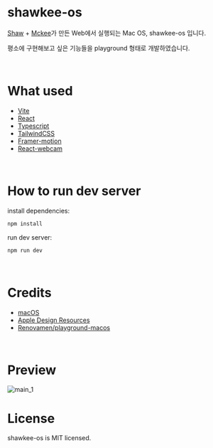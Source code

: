 # shawkee-os
[Shaw](https://github.com/minjongbaek) + [Mckee](https://github.com/jaeung-E)가 만든 Web에서 실행되는 Mac OS, shawkee-os 입니다. <!-- [asdasd](!2#!@#) -->

평소에 구현해보고 싶은 기능들을 playground 형태로 개발하였습니다.

&nbsp;

# What used
- [Vite](https://ko.vitejs.dev/) 
- [React](https://react.dev/)
- [Typescript](https://www.typescriptlang.org/)
- [TailwindCSS](https://tailwindcss.com/)
- [Framer-motion](https://www.framer.com/?utm_source=motion-readme)
- [React-webcam](https://github.com/mozmorris/react-webcam)

&nbsp;

# How to run dev server
install dependencies:

```bash
npm install
````

run dev server:
```bash
npm run dev
````

&nbsp;

# Credits
- [macOS](https://www.apple.com/kr/macos/sonoma/)
- [Apple Design Resources](https://www.figma.com/community/file/1251588934545918753)
- [Renovamen/playground-macos](https://github.com/Renovamen/playground-macos)

&nbsp;

# Preview

![main_1](https://github.com/shaw-kee/shawkee-os/assets/62253743/626a7b0c-8dc3-446c-810c-e7efa6b5af6f)
<!-- ![main_2](https://github.com/shaw-kee/shawkee-os/assets/62253743/c6df89a4-84b5-43f0-9a3b-3c16fccd5210) -->

# License
shawkee-os is MIT licensed.
